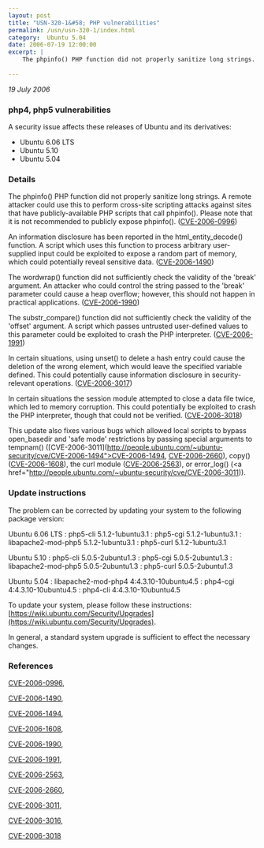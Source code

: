 ```yaml
---
layout: post
title: "USN-320-1&#58; PHP vulnerabilities"
permalink: /usn/usn-320-1/index.html
category:  Ubuntu 5.04
date: 2006-07-19 12:00:00
excerpt: |
    The phpinfo() PHP function did not properly sanitize long strings. A remote attacker could use this to perform cross-site scripting attacks against sites that have publicly-available PHP scripts that call phpinfo(). Please note that it is not recommended to publicly expose phpinfo(). ([CVE-2006-0996](http://people.ubuntu.com/~ubuntu-security/cve/CVE-2006-0996))
    
--- 
```

 
 

*19 July 2006*

### php4, php5 vulnerabilities

A security issue affects these releases of Ubuntu and its derivatives:

* Ubuntu 6.06 LTS
* Ubuntu 5.10
* Ubuntu 5.04

### Details

The phpinfo() PHP function did not properly sanitize long strings. A remote attacker could use this to perform cross-site scripting attacks against sites that have publicly-available PHP scripts that call phpinfo(). Please note that it is not recommended to publicly expose phpinfo(). ([CVE-2006-0996](http://people.ubuntu.com/~ubuntu-security/cve/CVE-2006-0996))

An information disclosure has been reported in the html_entity_decode() function. A script which uses this function to process arbitrary user-supplied input could be exploited to expose a random part of memory, which could potentially reveal sensitive data. ([CVE-2006-1490](http://people.ubuntu.com/~ubuntu-security/cve/CVE-2006-1490))

The wordwrap() function did not sufficiently check the validity of the &#39;break&#39; argument. An attacker who could control the string passed to the &#39;break&#39; parameter could cause a heap overflow; however, this should not happen in practical applications. ([CVE-2006-1990](http://people.ubuntu.com/~ubuntu-security/cve/CVE-2006-1990))

The substr_compare() function did not sufficiently check the validity of the &#39;offset&#39; argument. A script which passes untrusted user-defined values to this parameter could be exploited to crash the PHP interpreter. ([CVE-2006-1991](http://people.ubuntu.com/~ubuntu-security/cve/CVE-2006-1991))

In certain situations, using unset() to delete a hash entry could cause the deletion of the wrong element, which would leave the specified variable defined. This could potentially cause information disclosure in security-relevant operations. ([CVE-2006-3017](http://people.ubuntu.com/~ubuntu-security/cve/CVE-2006-3017))

In certain situations the session module attempted to close a data file twice, which led to memory corruption. This could potentially be exploited to crash the PHP interpreter, though that could not be verified. ([CVE-2006-3018](http://people.ubuntu.com/~ubuntu-security/cve/CVE-2006-3018))

This update also fixes various bugs which allowed local scripts to bypass open_basedir and &#39;safe mode&#39; restrictions by passing special arguments to tempnam() ([CVE-2006-3011](http://people.ubuntu.com/~ubuntu-security/cve/CVE-2006-1494">CVE-2006-1494</a>, <a href="http://people.ubuntu.com/~ubuntu-security/cve/CVE-2006-2660">CVE-2006-2660</a>), copy() (<a href="http://people.ubuntu.com/~ubuntu-security/cve/CVE-2006-1608">CVE-2006-1608</a>), the curl module (<a href="http://people.ubuntu.com/~ubuntu-security/cve/CVE-2006-2563">CVE-2006-2563</a>), or error_log() (<a href="http://people.ubuntu.com/~ubuntu-security/cve/CVE-2006-3011)).

### Update instructions

The problem can be corrected by updating your system to the following package version:

Ubuntu 6.06 LTS
 : php5-cli <span>5.1.2-1ubuntu3.1</span>
 : php5-cgi <span>5.1.2-1ubuntu3.1</span>
 : libapache2-mod-php5 <span>5.1.2-1ubuntu3.1</span>
 : php5-curl <span>5.1.2-1ubuntu3.1</span>

Ubuntu 5.10
 : php5-cli <span>5.0.5-2ubuntu1.3</span>
 : php5-cgi <span>5.0.5-2ubuntu1.3</span>
 : libapache2-mod-php5 <span>5.0.5-2ubuntu1.3</span>
 : php5-curl <span>5.0.5-2ubuntu1.3</span>

Ubuntu 5.04
 : libapache2-mod-php4 <span>4:4.3.10-10ubuntu4.5</span>
 : php4-cgi <span>4:4.3.10-10ubuntu4.5</span>
 : php4-cli <span>4:4.3.10-10ubuntu4.5</span>

To update your system, please follow these instructions: [https://wiki.ubuntu.com/Security/Upgrades](https://wiki.ubuntu.com/Security/Upgrades).

In general, a standard system upgrade is sufficient to effect the necessary changes.

### References

 
 [CVE-2006-0996](http://people.ubuntu.com/~ubuntu-security/cve/CVE-2006-0996), 

 [CVE-2006-1490](http://people.ubuntu.com/~ubuntu-security/cve/CVE-2006-1490), 

 [CVE-2006-1494](http://people.ubuntu.com/~ubuntu-security/cve/CVE-2006-1494), 

 [CVE-2006-1608](http://people.ubuntu.com/~ubuntu-security/cve/CVE-2006-1608), 

 [CVE-2006-1990](http://people.ubuntu.com/~ubuntu-security/cve/CVE-2006-1990), 

 [CVE-2006-1991](http://people.ubuntu.com/~ubuntu-security/cve/CVE-2006-1991), 

 [CVE-2006-2563](http://people.ubuntu.com/~ubuntu-security/cve/CVE-2006-2563), 

 [CVE-2006-2660](http://people.ubuntu.com/~ubuntu-security/cve/CVE-2006-2660), 

 [CVE-2006-3011](http://people.ubuntu.com/~ubuntu-security/cve/CVE-2006-3011), 

 [CVE-2006-3016](http://people.ubuntu.com/~ubuntu-security/cve/CVE-2006-3016), 

 [CVE-2006-3018](http://people.ubuntu.com/~ubuntu-security/cve/CVE-2006-3018)
 

